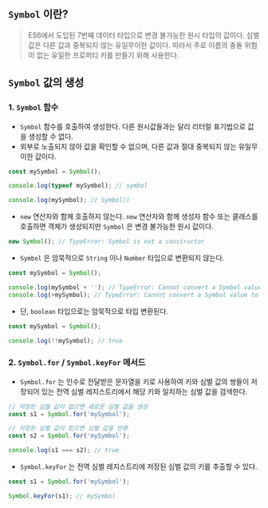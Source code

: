 ## `Symbol` 이란?


> ES6에서 도입된 7번째 데이터 타입으로 변경 불가능한 원시 타입의 값이다. 심벌 값은 다른 값과 중복되지 않는 유일무이한 값이다. 따라서 주로 이름의 충돌 위험이 없는 유일한 프로퍼티 키를 만들기 위해 사용한다.
>

## `Symbol` 값의 생성


### 1. `Symbol` 함수

- `Symbol` 함수를 호출하여 생성한다. 다른 원시값들과는 달리 리터럴 표기법으로 값을 생성할 수 없다.
- 외부로 노출되지 않아 값을 확인할 수 없으며, 다른 값과 절대 중복되지 않는 유일무이한 값이다.

```jsx
const mySymbol = Symbol();

console.log(typeof mySymbol); // symbol

console.log(mySymbol); // Symbol()
```

- `new` 연산자와 함께 호출하지 않는다. `new` 연산자와 함께 생성자 함수 또는 클래스를 호출하면 객체가 생성되지만 `Symbol` 은 변경 불가능한 원시 값이다.

```jsx
new Symbol(); // TypeError: Symbol is not a constructor
```

- `Symbol` 은 암묵적으로 `String` 이나 `Number` 타입으로 변환되지 않는다.

```jsx
const mySymbol = Symbol();

console.log(mySymbol + ''); // TypeError: Cannot convert a Symbol value to string
console.log(+mySymbol); // TypeError: Cannot convert a Symbol value to number
```

- 단, `boolean` 타입으로는 암묵적으로 타입 변환된다.

```jsx
const mySymbol = Symbol();

console.log(!!mySymbol); // true
```

### 2. `Symbol.for` / `Symbol.keyFor` 메서드

- `Symbol.for` 는 인수로 전달받은 문자열을 키로 사용하여 키와 심벌 값의 쌍들이 저장되어 있는 전역 심벌 레지스트리에서 해당 키와 일치하는 심벌 값을 검색한다.

```jsx
// 저장된 심벌 값이 없으면 새로운 심벌 값을 생성
const s1 = Symbol.for('mySymbol');

// 저장된 심벌 값이 있으면 심벌 값을 반환
const s2 = Symbol.for('mySymbol');

console.log(s1 === s2); // true
```

- `Symbol.keyFor` 는 전역 심벌 레지스트리에 저장된 심벌 값의 키를 추출할 수 있다.

```jsx
const s1 = Symbol.for('mySymbol');

Symbol.keyFor(s1); // mySymbol
```